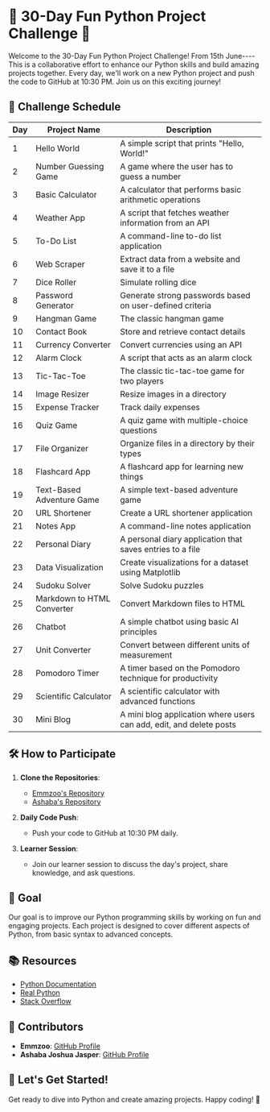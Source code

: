 # 🎉 30-Day Fun Python Project Challenge 🚀

Welcome to the 30-Day Fun Python Project Challenge! From 15th June----This is a collaborative effort to enhance our Python skills and build amazing projects together. Every day, we'll work on a new Python project and push the code to GitHub at 10:30 PM. Join us on this exciting journey!

## 📅 Challenge Schedule

| Day | Project Name               | Description                                              |
|-----|----------------------------|----------------------------------------------------------|
| 1   | Hello World                | A simple script that prints "Hello, World!"              |
| 2   | Number Guessing Game       | A game where the user has to guess a number              |
| 3   | Basic Calculator           | A calculator that performs basic arithmetic operations   |
| 4   | Weather App                | A script that fetches weather information from an API    |
| 5   | To-Do List                 | A command-line to-do list application                    |
| 6   | Web Scraper                | Extract data from a website and save it to a file        |
| 7   | Dice Roller                | Simulate rolling dice                                    |
| 8   | Password Generator         | Generate strong passwords based on user-defined criteria |
| 9   | Hangman Game               | The classic hangman game                                 |
| 10  | Contact Book               | Store and retrieve contact details                       |
| 11  | Currency Converter         | Convert currencies using an API                          |
| 12  | Alarm Clock                | A script that acts as an alarm clock                     |
| 13  | Tic-Tac-Toe                | The classic tic-tac-toe game for two players             |
| 14  | Image Resizer              | Resize images in a directory                             |
| 15  | Expense Tracker            | Track daily expenses                                     |
| 16  | Quiz Game                  | A quiz game with multiple-choice questions               |
| 17  | File Organizer             | Organize files in a directory by their types             |
| 18  | Flashcard App              | A flashcard app for learning new things                  |
| 19  | Text-Based Adventure Game  | A simple text-based adventure game                       |
| 20  | URL Shortener              | Create a URL shortener application                       |
| 21  | Notes App                  | A command-line notes application                         |
| 22  | Personal Diary             | A personal diary application that saves entries to a file|
| 23  | Data Visualization         | Create visualizations for a dataset using Matplotlib     |
| 24  | Sudoku Solver              | Solve Sudoku puzzles                                     |
| 25  | Markdown to HTML Converter | Convert Markdown files to HTML                           |
| 26  | Chatbot                    | A simple chatbot using basic AI principles               |
| 27  | Unit Converter             | Convert between different units of measurement           |
| 28  | Pomodoro Timer             | A timer based on the Pomodoro technique for productivity |
| 29  | Scientific Calculator      | A scientific calculator with advanced functions          |
| 30  | Mini Blog                  | A mini blog application where users can add, edit, and delete posts |

## 🛠️ How to Participate

1. **Clone the Repositories**:
   - [Emmzoo's Repository](https://github.com/Emmzoo6041)
   - [Ashaba's Repository](https://github.com/AshabaJasper)

2. **Daily Code Push**:
   - Push your code to GitHub at 10:30 PM daily.

3. **Learner Session**:
   - Join our learner session to discuss the day's project, share knowledge, and ask questions.

## 🎯 Goal

Our goal is to improve our Python programming skills by working on fun and engaging projects. Each project is designed to cover different aspects of Python, from basic syntax to advanced concepts.

## 📚 Resources

- [Python Documentation](https://docs.python.org/3/)
- [Real Python](https://realpython.com/)
- [Stack Overflow](https://stackoverflow.com/)

## 🤝 Contributors

- **Emmzoo**: [GitHub Profile](https://github.com/Emmzoo6041)
- **Ashaba Joshua Jasper**: [GitHub Profile](https://github.com/AshabaJasper)

## 🚀 Let's Get Started!

Get ready to dive into Python and create amazing projects. Happy coding! 🎉
